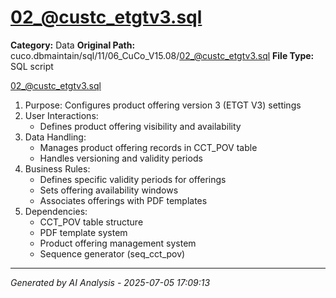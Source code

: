 # 02_@custc_etgtv3.sql

**Category:** Data
**Original Path:** cuco.dbmaintain/sql/11/06_CuCo_V15.08/02_@custc_etgtv3.sql
**File Type:** SQL script

02_@custc_etgtv3.sql
1. Purpose: Configures product offering version 3 (ETGT V3) settings
2. User Interactions:
   - Defines product offering visibility and availability
3. Data Handling:
   - Manages product offering records in CCT_POV table
   - Handles versioning and validity periods
4. Business Rules:
   - Defines specific validity periods for offerings
   - Sets offering availability windows
   - Associates offerings with PDF templates
5. Dependencies:
   - CCT_POV table structure
   - PDF template system
   - Product offering management system
   - Sequence generator (seq_cct_pov)

---
*Generated by AI Analysis - 2025-07-05 17:09:13*
